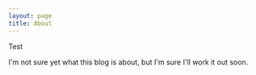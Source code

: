 ```yaml
---
layout: page
title: About
---
```

Test

I'm not sure yet what this blog is about, but I'm sure I'll work it out soon.
